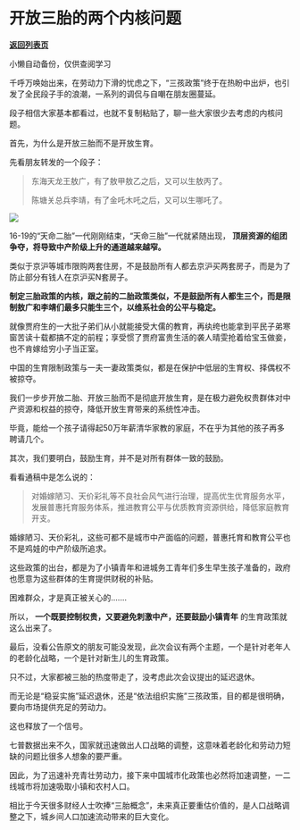# 开放三胎的两个内核问题

[**返回列表页**](/gzh/政事堂2019)

小懒自动备份，仅供查阅学习

千呼万唤始出来，在劳动力下滑的忧虑之下，“三孩政策”终于在热盼中出炉，也引发了全民段子手的浪潮，一系列的调侃与自嘲在朋友圈蔓延。  

  

段子相信大家基本都看过，也就不复制粘贴了，聊一些大家很少去考虑的内核问题。  

  

首先，为什么是开放三胎而不是开放生育。

  

先看朋友转发的一个段子：  

  

> 东海天龙王敖广，有了敖甲敖乙之后，又可以生敖丙了。
>
> 陈塘关总兵李靖，有了金吒木吒之后，又可以生哪吒了。

  

![](https://mmbiz.qpic.cn/mmbiz_jpg/rxhS23yu8cOLTcgSNH0ibzucc98UXamkDxnypqbyc5Ugiajvrl3wrSnN2F0k86gaErlktJ1yqmY2LwxPmvYSPjlg/640?wx_fmt=jpeg)

  

16-19的“天命二胎”一代刚刚结束，“天命三胎”一代就紧随出现， **顶层资源的组团争夺，将导致中产阶级上升的通道越来越窄。**  

  

类似于京沪等城市限购两套住房，不是鼓励所有人都去京沪买两套房子，而是为了防止部分有钱人在京沪买N套房子。  

  

 **制定三胎政策的内核，跟之前的二胎政策类似，不是鼓励所有人都生三个，而是限制敖广和李靖们最多只能生三个，以维系社会的公平与稳定。**

  

就像贾府生的一大批子弟们从小就能接受大儒的教育，再纨绔也能拿到平民子弟寒窗苦读十载都搞不定的前程；享受惯了贾府富贵生活的袭人晴雯抢着给宝玉做妾，也不肯嫁给穷小子当正室。  

  

中国的生育限制政策与一夫一妻政策类似，都是在保护中低层的生育权、择偶权不被掠夺。

  

我们一步步开放二胎、开放三胎而不是彻底开放生育，是在极力避免权贵群体对中产资源和权益的掠夺，降低开放生育带来的系统性冲击。

  

毕竟，能给一个孩子请得起50万年薪清华家教的家庭，不在乎为其他的孩子再多聘请几个。

  

  

其次，我们要明白，鼓励生育，并不是对所有群体一致的鼓励。

  

看看通稿中是怎么说的：  

  

> 对婚嫁陋习、天价彩礼等不良社会风气进行治理，提高优生优育服务水平，发展普惠托育服务体系，推进教育公平与优质教育资源供给，降低家庭教育开支。

  

婚嫁陋习、天价彩礼，这些可都不是城市中产面临的问题，普惠托育和教育公平也不是鸡娃的中产阶级所追求。

  

这些政策的出台，都是为了小镇青年和进城务工青年们多生早生孩子准备的，政府也愿意为这些群体的生育提供财税的补贴。

  

困难群众，才是真正被关心的.......  

  

所以， **一个既要控制权贵，又要避免刺激中产，还要鼓励小镇青年** 的生育政策就这么出来了。

  

  

最后，没看公告原文的朋友可能没发现，此次会议有两个主题，一个是针对老年人的老龄化战略，一个是针对新生儿的生育政策。

  

只不过，大家都被三胎的热度带走了，没考虑此次会议提出的延迟退休。  

  

而无论是“稳妥实施”延迟退休，还是“依法组织实施”三孩政策，目的都是很明确，要向市场提供充足的劳动力。  

  

这也释放了一个信号。  

  

七普数据出来不久，国家就迅速做出人口战略的调整，这意味着老龄化和劳动力短缺的问题比很多人想象的要严重。

  

因此，为了迅速补充青壮劳动力，接下来中国城市化政策也必然将加速调整，一二线城市将加速吸取小镇和农村人口。

  

相比于今天很多财经人士吹捧“三胎概念”，未来真正要重估价值的，是人口战略调整之下，城乡间人口加速流动带来的巨大变化。  

  

